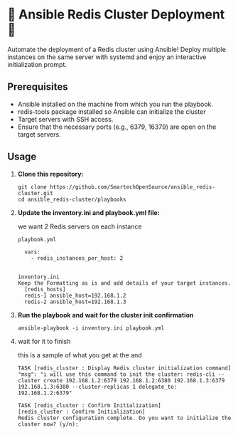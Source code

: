 
# 🚀 Ansible Redis Cluster Deployment 🚀

Automate the deployment of a Redis cluster using Ansible! Deploy multiple instances on the same server with systemd and enjoy an interactive initialization prompt.

## Prerequisites

- Ansible installed on the machine from which you run the playbook.
- redis-tools package installed so Ansible can initialize the cluster
- Target servers with SSH access.
- Ensure that the necessary ports (e.g., 6379, 16379) are open on the target servers.

## Usage

1. **Clone this repository:**
   ```
   git clone https://github.com/SmartechOpenSource/ansible_redis-cluster.git
   cd ansible_redis-cluster/playbooks
2. **Update the inventory.ini and playbook.yml file:**

      we want 2 Redis servers on each instance
    ```
    playbook.yml
   
      vars: 
        - redis_instances_per_host: 2 


    inventory.ini
    Keep the Formatting as is and add details of your target instances.
      [redis_hosts]
      redis-1 ansible_host=192.168.1.2
      redis-2 ansible_host=192.168.1.3
    ```
4. **Run the playbook and wait for the cluster init confirmation**
   ```
   ansible-playbook -i inventory.ini playbook.yml
   ```
 5. wait for it to finish

  
       this is a sample of what you get at the and
   
       ```
    TASK [redis_cluster : Display Redis cluster initialization command]
    "msg": "i will use this command to init the cluster: redis-cli --cluster create 192.168.1.2:6379 192.168.1.2:6380 192.168.1.3:6379 192.168.1.3:6380 --cluster-replicas 1 delegate_to: 192.168.1.2:6379"

    TASK [redis_cluster : Confirm Initialization] 
    [redis_cluster : Confirm Initialization]
    Redis cluster configuration complete. Do you want to initialize the cluster now? (y/n):
